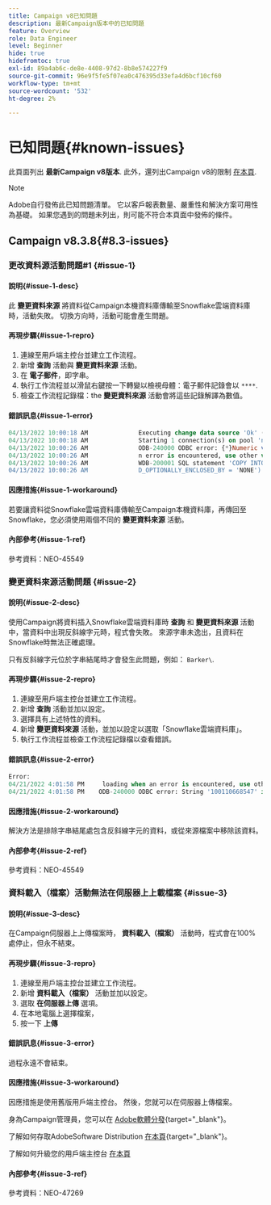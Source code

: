 ```yaml
---
title: Campaign v8已知問題
description: 最新Campaign版本中的已知問題
feature: Overview
role: Data Engineer
level: Beginner
hide: true
hidefromtoc: true
exl-id: 89a4ab6c-de8e-4408-97d2-8b8e574227f9
source-git-commit: 96e9f5fe5f07ea0c476395d33efa4d6bcf10cf60
workflow-type: tm+mt
source-wordcount: '532'
ht-degree: 2%

---
```


# 已知問題{#known-issues}

此頁面列出 **最新Campaign v8版本**. 此外，還列出Campaign v8的限制 [在本頁](ac-guardrails.md).


>[!NOTE]
>
>Adobe自行發佈此已知問題清單。 它以客戶報表數量、嚴重性和解決方案可用性為基礎。 如果您遇到的問題未列出，則可能不符合本頁面中發佈的條件。

## Campaign v8.3.8{#8.3-issues}

### 更改資料源活動問題#1 {#issue-1}

#### 說明{#issue-1-desc}

此 **變更資料來源** 將資料從Campaign本機資料庫傳輸至Snowflake雲端資料庫時，活動失敗。 切換方向時，活動可能會產生問題。

#### 再現步驟{#issue-1-repro}

1. 連線至用戶端主控台並建立工作流程。
1. 新增 **查詢** 活動與 **變更資料來源** 活動。
1. 在 **電子郵件**，即字串。
1. 執行工作流程並以滑鼠右鍵按一下轉變以檢視母體：電子郵件記錄會以 `****`.
1. 檢查工作流程記錄檔：the **變更資料來源** 活動會將這些記錄解譯為數值。

#### 錯誤訊息{#issue-1-error}

```sql
04/13/2022 10:00:18 AM              Executing change data source 'Ok' (step 'Change Data Source')
04/13/2022 10:00:18 AM              Starting 1 connection(s) on pool 'nms:extAccount:ffda tractorsupply_mkt_stage8' (Snowflake, server='adobe-acc_tractorsupply_us_west_2_aws.snowflakecomputing.com', login='tractorsupply_stage8_MKT:tractorsupply_stage8')
04/13/2022 10:00:26 AM              ODB-240000 ODBC error: {*}Numeric value '{*}******{*}{{*}}' is not recognized\{*}   File 'wkf1285541_13_1_0_47504750#458318uploadPart0.chunk.gz', line 1, character 10140   Row 279, column "WKF1285541_13_1_0"["BICUST_ID":1]   If you would like to continue loading when a
04/13/2022 10:00:26 AM              n error is encountered, use other values such as 'SKIP_FILE' or 'CONTINUE' for the ON_ERROR option. For more information on loading options, please run 'info loading_data' in a SQL client. SQLState: 22018
04/13/2022 10:00:26 AM              WDB-200001 SQL statement 'COPY INTO wkf1285541_13_1_0 (SACTIVE, SADDRESS1, SADDRESS2, BICUST_ID, SEMAIL) FROM ( SELECT $1, $2, $3, $4, $5 FROM $$@BULK_wkf1285541_13_1_0$$) FILE_FORMAT = ( TYPE = CSV RECORD_DELIMITER = '\x02' FIELD_DELIMITER = '\x01' FIEL
04/13/2022 10:00:26 AM              D_OPTIONALLY_ENCLOSED_BY = 'NONE') ON_ERROR = ABORT_STATEMENT PURGE = TRUE' could not be executed.
```

#### 因應措施{#issue-1-workaround}

若要讓資料從Snowflake雲端資料庫傳輸至Campaign本機資料庫，再傳回至Snowflake，您必須使用兩個不同的 **變更資料來源** 活動。

#### 內部參考{#issue-1-ref}

參考資料：NEO-45549



### 變更資料來源活動問題 {#issue-2}

#### 說明{#issue-2-desc}

使用Campaign將資料插入Snowflake雲端資料庫時 **查詢** 和 **變更資料來源** 活動中，當資料中出現反斜線字元時，程式會失敗。 來源字串未逸出，且資料在Snowflake時無法正確處理。

只有反斜線字元位於字串結尾時才會發生此問題，例如： `Barker\`.


#### 再現步驟{#issue-2-repro}

1. 連線至用戶端主控台並建立工作流程。
1. 新增 **查詢** 活動並加以設定。
1. 選擇具有上述特性的資料。
1. 新增 **變更資料來源** 活動，並加以設定以選取「Snowflake雲端資料庫」。
1. 執行工作流程並檢查工作流程記錄檔以查看錯誤。


#### 錯誤訊息{#issue-2-error}

```sql
Error:
04/21/2022 4:01:58 PM     loading when an error is encountered, use other values such as 'SKIP_FILE' or 'CONTINUE' for the ON_ERROR option. For more information on loading options, please run 'info loading_data' in a SQL client. SQLState: 22000
04/21/2022 4:01:58 PM    ODB-240000 ODBC error: String '100110668547' is too long and would be truncated   File 'wkf1656797_21_1_3057430574#458516uploadPart0.chunk.gz', line 1, character 0   Row 90058, column "WKF1656797_21_1"["SCARRIER_ROUTE":13]   If you would like to continue
```

#### 因應措施{#issue-2-workaround}

解決方法是排除字串結尾處包含反斜線字元的資料，或從來源檔案中移除該資料。


#### 內部參考{#issue-2-ref}

參考資料：NEO-45549


### 資料載入（檔案）活動無法在伺服器上上載檔案 {#issue-3}

#### 說明{#issue-3-desc}

在Campaign伺服器上上傳檔案時， **資料載入（檔案）** 活動時，程式會在100%處停止，但永不結束。

#### 再現步驟{#issue-3-repro}

1. 連線至用戶端主控台並建立工作流程。
1. 新增 **資料載入（檔案）** 活動並加以設定。
1. 選取 **在伺服器上傳** 選項。
1. 在本地電腦上選擇檔案，
1. 按一下 **上傳**


#### 錯誤訊息{#issue-3-error}

過程永遠不會結束。

#### 因應措施{#issue-3-workaround}

因應措施是使用舊版用戶端主控台。 然後，您就可以在伺服器上傳檔案。

身為Campaign管理員，您可以在 [Adobe軟體分發](https://experience.adobe.com/#/downloads/content/software-distribution/en/campaign.html?1_group.propertyvalues.property=.%2Fjcr%3Acontent%2Fmetadata%2Fdc%3Rosvation&amp;1_group.propertyvalues.operation=equals&amp;1_group.propertyvalues.0_values=target-version%3Acampaign%2F8&amp;orderby=%40jcr%3Acontent%2Fjcr%3AlastModified&amp;orderby.sort=desc&amp;layout=list&amp;p.offset=0&amp;p.limit=4){target=&quot;_blank&quot;}。

了解如何存取AdobeSoftware Distribution [在本頁](https://experienceleague.adobe.com/docs/experience-cloud/software-distribution/home.html?lang=zh-Hant){target=&quot;_blank&quot;}。

了解如何升級您的用戶端主控台 [在本頁](connect.md)

#### 內部參考{#issue-3-ref}

參考資料：NEO-47269